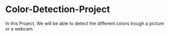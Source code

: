 # Color-Detection-Project
In this Project, We will be able to detect the different colors trough a picture or a webcam.
